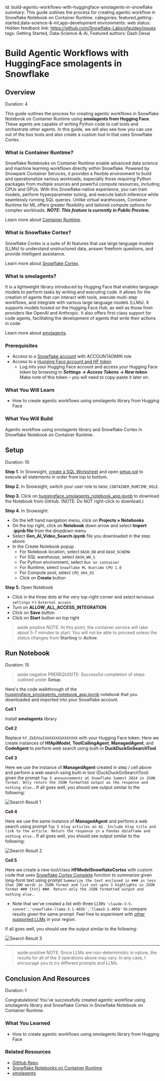 id: build-agentic-workflows-with-huggingface-smolagents-in-snowflake
summary: This guide outlines the process for creating agentic workflow in Snowflake Notebook on Container Runtime.
categories: featured,getting-started,data-science-&-ml,app-development
environments: web
status: Hidden
feedback link: <https://github.com/Snowflake-Labs/sfguides/issues>
tags: Getting Started, Data-Science-&-Ai, Featured
authors: Dash Desai

# Build Agentic Workflows with HuggingFace smolagents in Snowflake
<!-- ------------------------ -->

## Overview

Duration: 4

This guide outlines the process for creating agentic workflows in Snowflake Notebook on Container Runtime using **smolagents from Hugging Face**. These agents are capable of writing Python code to call tools and orchestrate other agents. In this guide, we will also see how you can use out of the box tools and also create a custom tool in that uses Snowflake Cortex.

### What is Container Runtime? 

Snowflake Notebooks on Container Runtime enable advanced data science and machine learning workflows directly within Snowflake. Powered by Snowpark Container Services, it provides a flexible environment to build and operationalize various workloads, especially those requiring Python packages from multiple sources and powerful compute resources, including CPUs and GPUs. With this Snowflake-native experience, you can train models, perform hyperparameter tuning, and execute batch inference while seamlessly running SQL queries. Unlike virtual warehouses, Container Runtime for ML offers greater flexibility and tailored compute options for complex workloads. ***NOTE: This feature is currently in Public Preview.***

Learn more about [Container Runtime](https://docs.snowflake.com/en/user-guide/ui-snowsight/notebooks-on-spcs).

### What is Snowflake Cortex? 

Snowflake Cortex is a suite of AI features that use large language models (LLMs) to understand unstructured data, answer freeform questions, and provide intelligent assistance.

Learn more about [Snowflake Cortex](https://docs.snowflake.com/en/user-guide/snowflake-cortex/overview).

### What is smolagents?

It is a lightweight library introduced by Hugging Face that enables language models to perform tasks by writing and executing code. It allows for the creation of agents that can interact with tools, execute multi-step workflows, and integrate with various large language models (LLMs). It supports models hosted on the Hugging Face Hub, as well as those from providers like OpenAI and Anthropic. It also offers first-class support for code agents, facilitating the development of agents that write their actions in code. 

Learn more about [smolagents](https://github.com/huggingface/smolagents).

### Prerequisites

* Access to a [Snowflake account](https://signup.snowflake.com/) with ACCOUNTADMIN role
* Access to a [Hugging Face account and HF token](https://huggingface.co/)
    * Log into your Hugging Face account and access your Hugging Face token by browsing to ***Settings -> Access Tokens -> New token***. Make note of this token – you will need to copy-paste it later on.

### What You Will Learn

* How to create agentic workflows using smolagents library from Hugging Face

### What You Will Build

Agentic workflow using smolagents library and Snowflake Cortex in Snowflake Notebook on Container Runtime.

<!-- ------------------------ -->
## Setup

Duration: 10 

**Step 1.** In Snowsight, [create a SQL Worksheet](https://docs.snowflake.com/en/user-guide/ui-snowsight-worksheets-gs?_fsi=THrZMtDg,%20THrZMtDg&_fsi=THrZMtDg,%20THrZMtDg#create-worksheets-from-a-sql-file) and open [setup.sql](https://github.com/Snowflake-Labs/sfguide-build-agentic-workflows-with-huggingface-smolagents-in-snowflake/blob/main/setup.sql) to execute all statements in order from top to bottom.

**Step 2.** In Snowsight, switch your user role to `DASH_CONTAINER_RUNTIME_ROLE`.

**Step 3.** Click on [huggingface_smolagents_notebook_app.ipynb](https://github.com/Snowflake-Labs/sfguide-build-agentic-workflows-with-huggingface-smolagents-in-snowflake/blob/main/huggingface_smolagents_notebook_app.ipynb) to download the Notebook from GitHub. (NOTE: Do NOT right-click to download.)

**Step 4.** In Snowsight:

* On the left hand navigation menu, click on **Projects » Notebooks**
* On the top right, click on **Notebook** down arrow and select **Import .ipynb file** from the dropdown menu
* Select **Gen_AI_Video_Search.ipynb** file you downloaded in the step above
* In the Create Notebook popup
    * For Notebook location, select `DASH_DB` and `DASH_SCHEMA`
    * For SQL warehouse, select `DASH_WH_S`
    * For Python environment, select `Run on container`
    * For Runtime, select `Snowflake ML Runtime CPU 1.0`
    * For Compute pool, select `CPU_X64_XS`
    * Click on **Create** button

**Step 5.** Open Notebook

* Click in the three dots at the very top-right corner and select `Notebook settings` >> `External access`
* Turn on **ALLOW_ALL_ACCESS_INTEGRATION**
* Click on **Save** button
* Click on **Start** button on top right

> aside positive
> NOTE: At this point, the container service will take about 5-7 minutes to start. You will not be able to proceed unless the status changes from **Starting** to **Active**.

<!-- ------------------------ -->
## Run Notebook

Duration: 15

> aside negative
> PREREQUISITE: Successful completion of steps outlined under **Setup**.

Here's the code walkthrough of the [huggingface_smolagents_notebook_app.ipynb](https://github.com/Snowflake-Labs/sfguide-build-agentic-workflows-with-huggingface-smolagents-in-snowflake/blob/main/huggingface_smolagents_notebook_app.ipynb) notebook that you downloaded and imported into your Snowflake account.

**Cell 1** 

Install **smolagents** library

**Cell 2** 

Replace `hf_ZkEXVwIXXXXXXXXXXXXXXX` with your Hugging Face token. Here we create instances of **HfApiModel**, **ToolCallingAgent**, **ManagedAgent**, and **CodeAgent** to perform web search using built-in **DuckDuckGoSearchTool**.

**Cell 3**

Here we use the instance of **ManagedAgent** created in step / cell above and perform a web search using built-in tool (DuckDuckGoSearchTool) given the prompt `Top 5 announcements at Snowflake Summit 2024 in JSON format. Only return the JSON formatted output as the response and nothing else.`. If all goes well, you should see output similar to the following:

![Search Result 1](search_1.png)

**Cell 4** 

Here we use the same instance of **ManagedAgent** and perform a web search using prompt `Top 5 blog articles on AI. Include blog title and link to the article. Return the response in a Pandas dataframe and nothing else.`. If all goes well, you should see output similar to the following:

![Search Result 2](search_2.png)

**Cell 5** 

Here we create a new tool/class **HFModelSnowflakeCortex** with custom code that uses [Snowflake Cortex Complete](https://docs.snowflake.com/user-guide/snowflake-cortex/llm-functions?_fsi=THrZMtDg,%20THrZMtDg&_fsi=THrZMtDg,%20THrZMtDg&_fsi=THrZMtDg,%20THrZMtDg#complete-function) function to summarize given long-form text using prompt `Summarize the text enclosed in ### in less than 200 words in JSON format and list out upto 3 highlights in JSON format ### {txt} ###. Return only the JSON formatted output and nothing else.`. 

* Note that we've created a list with three LLMs `'claude-3-5-sonnet','snowflake-llama-3.1-405b','llama3.1-405b'` to compare results given the same prompt. Feel free to experiment with [other supported LLMs](https://docs.snowflake.com/en/user-guide/snowflake-cortex/llm-functions?_fsi=THrZMtDg,%20THrZMtDg&_fsi=THrZMtDg,%20THrZMtDg#availability) in your region. 

If all goes well, you should see the output similar to the following:

![Search Result 3](search_3.png)

---

> aside positive
> NOTE: Since LLMs are non-deterministic in nature, the results for all of the 3 operations above may vary. In any case, I encourage you to try different prompts and LLMs.

<!-- ------------------------ -->
## Conclusion And Resources

Duration: 1

Congratulations! You've successfully created agentic workflow using smolagents library and Snowflake Cortex in Snowflake Notebook on Container Runtime.

### What You Learned

* How to create agentic workflows using smolagents library from Hugging Face

### Related Resources

- [GitHub Repo](https://github.com/Snowflake-Labs/sfguide-build-agentic-workflows-with-huggingface-smolagents-in-snowflake)
- [Snowflake Notebooks on Container Runtime](https://docs.snowflake.com/en/user-guide/ui-snowsight/notebooks-on-spcs)
- [smolagents](https://huggingface.co/blog/smolagents#introducing-smolagents-a-simple-library-to-build-agents)
